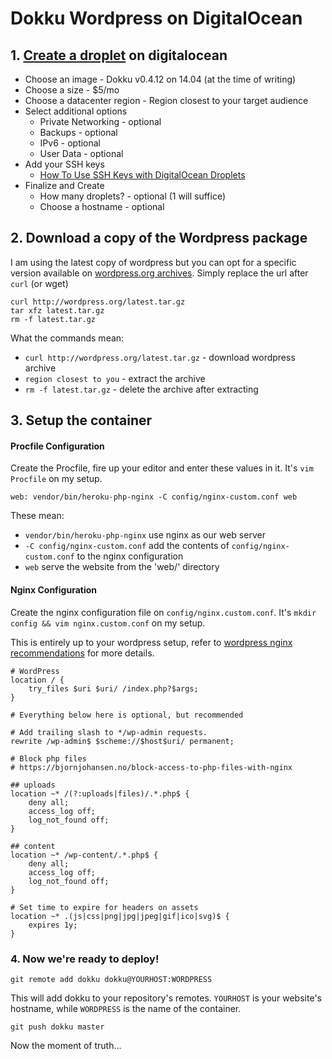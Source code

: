 # Dokku Wordpress on DigitalOcean

## 1. [Create a droplet](https://cloud.digitalocean.com/droplets/new) on digitalocean

- Choose an image - Dokku v0.4.12 on 14.04 (at the time of writing)
- Choose a size - $5/mo
- Choose a datacenter region - Region closest to your target audience
- Select additional options
  - Private Networking - optional
  - Backups - optional
  - IPv6 - optional
  - User Data - optional
- Add your SSH keys
  - [How To Use SSH Keys with DigitalOcean Droplets](https://www.digitalocean.com/community/tutorials/how-to-use-ssh-keys-with-digitalocean-droplets)
- Finalize and Create
  - How many droplets? - optional (1 will suffice)
  - Choose a hostname - optional

## 2. Download a copy of the Wordpress package

I am using the latest copy of wordpress but you can opt for a specific version available on [wordpress.org archives](https://wordpress.org/download/release-archive). Simply replace the url after `curl` (or wget)

```
curl http://wordpress.org/latest.tar.gz
tar xfz latest.tar.gz
rm -f latest.tar.gz
```
What the commands mean:
  - `curl http://wordpress.org/latest.tar.gz` - download wordpress archive
  - `region closest to you` - extract the archive
  - `rm -f latest.tar.gz` - delete the archive after extracting


## 3. Setup the container

#### Procfile Configuration

Create the Procfile, fire up your editor and enter these values in it. It's `vim Procfile` on my setup.

```
web: vendor/bin/heroku-php-nginx -C config/nginx-custom.conf web
```

These mean:
  - `vendor/bin/heroku-php-nginx` use nginx as our web server
  - `-C config/nginx-custom.conf` add the contents of `config/nginx-custom.conf` to the nginx configuration
  - `web` serve the website from the 'web/' directory

#### Nginx Configuration

Create the nginx configuration file on `config/nginx.custom.conf`. It's `mkdir config && vim nginx.custom.conf` on my setup.

This is entirely up to your wordpress setup, refer to [wordpress nginx recommendations](https://codex.wordpress.org/Nginx) for more details.

```
# WordPress
location / {
    try_files $uri $uri/ /index.php?$args;
}

# Everything below here is optional, but recommended

# Add trailing slash to */wp-admin requests.
rewrite /wp-admin$ $scheme://$host$uri/ permanent;

# Block php files
# https://bjornjohansen.no/block-access-to-php-files-with-nginx

## uploads
location ~* /(?:uploads|files)/.*.php$ {
	deny all;
	access_log off;
	log_not_found off;
}

## content
location ~* /wp-content/.*.php$ {
	deny all;
	access_log off;
	log_not_found off;
}

# Set time to expire for headers on assets
location ~* .(js|css|png|jpg|jpeg|gif|ico|svg)$ {
    expires 1y;
}

```

### 4. Now we're ready to deploy!

```
git remote add dokku dokku@YOURHOST:WORDPRESS
```

This will add dokku to your repository's remotes. `YOURHOST` is your website's hostname, while `WORDPRESS` is the name of the container.

```
git push dokku master
```

Now the moment of truth...
